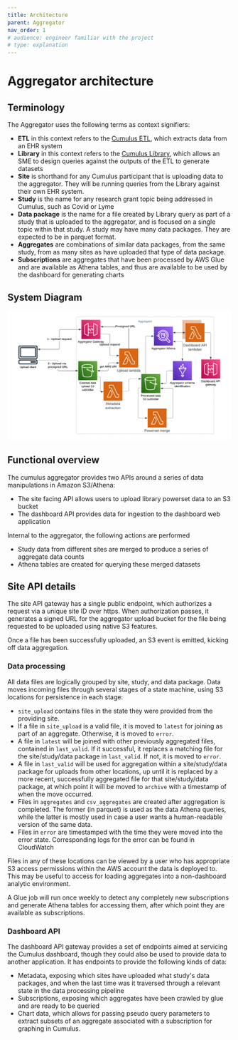 ```yaml
---
title: Architecture
parent: Aggregator
nav_order: 1
# audience: engineer familiar with the project
# type: explanation
---
```


# Aggregator architecture

## Terminology

The Aggregator uses the following terms as context signifiers:

- **ETL** in this context refers to the [Cumulus ETL](https://docs.smarthealthit.org/cumulus/etl/), which extracts data from an EHR system
- **Library** in this context refers to the [Cumulus Library](https://docs.smarthealthit.org/cumulus/library/), which allows an SME to design queries against the outputs of the ETL to generate datasets
- **Site** is shorthand for any Cumulus participant that is uploading data to the aggregator.
  They will be running queries from the Library against their own EHR system.
- **Study** is the name for any research grant topic being addressed in Cumulus, such as Covid or Lyme
- **Data package** is the name for a file created by Library query as part of a study that is uploaded to the aggregator, and is focused on a single topic within that study. A study may have many data packages. They are expected to be in parquet format.
- **Aggregates** are combinations of similar data packages, from the same study, from as many sites as have uploaded that type of data package. 
- **Subscriptions** are aggregates that have been processed by AWS Glue and are available as Athena tables, and thus are available to be used by the dashboard for generating charts

## System Diagram
![Technical diagram of the aggregator's deployment artifacts](./architecture.png)

## Functional overview

The cumulus aggregator provides two APIs around a series of data manipulations in Amazon S3/Athena:
- The site facing API allows users to upload library powerset data to an S3 bucket
- The dashboard API provides data for ingestion to the dashboard web application

Internal to the aggregator, the following actions are performed
- Study data from different sites are merged to produce a series of aggregate data counts
- Athena tables are created for querying these merged datasets

## Site API details

The site API gateway has a single public endpoint, which authorizes a request via a unique site ID over https. When authorization passes, it generates a signed URL for the aggregator upload bucket for the file being requested to be uploaded using native S3 features.

Once a file has been successfully uploaded, an S3 event is emitted, kicking off data aggregation.

### Data processing

All data files are logically grouped by site, study, and data package. Data moves incoming files through several stages of a state machine, using S3 locations for persistence in each stage:

- `site_upload` contains files in the state they were provided from the providing site.
- If a file in `site_upload` is a valid file, it is moved to `latest` for joining as part of an aggregate. Otherwise, it is moved to `error`.
- A file in `latest` will be joined with other previously aggregated files, contained in `last_valid`. If it successful, it replaces a matching file for the site/study/data package in `last_valid`. If not, it is moved to `error`.
- A file in `last_valid` will be used for aggregation within a site/study/data package for uploads from other locations, up until it is replaced by a more recent, successfully aggregated file for that site/study/data package, at which point it will be moved to `archive` with a timestamp of when the move occurred.
- Files in `aggregates` and `csv_aggregates` are created after aggregation is completed. The former (in parquet) is used as the data Athena queries, while the latter is mostly used in case a user wants a human-readable version of the same data.
- Files in `error` are timestamped with the time they were moved into the error state. Corresponding logs for the error can be found in CloudWatch

Files in any of these locations can be viewed by a user who has appropriate S3 access permissions within the AWS account the data is deployed to. This may be useful to access for loading aggregates into a non-dashboard analytic environment.

A Glue job will run once weekly to detect any completely new subscriptions and generate Athena tables for accessing them, after which point they are available as subscriptions.

### Dashboard API

The dashboard API gateway provides a set of endpoints aimed at servicing the Cumulus dashboard, though they could also be used to provide data to another application. It has endpoints to provide the following kinds of data:

- Metadata, exposing which sites have uploaded what study's data packages, and when the last time was it traversed through a relevant state in the data processing pipeline
- Subscriptions, exposing which aggregates have been crawled by glue and are ready to be queried
- Chart data, which allows for passing pseudo query parameters to extract subsets of an aggregate associated with a subscription for graphing in Cumulus.